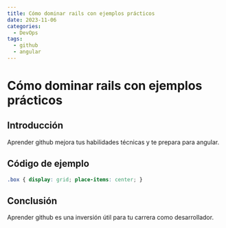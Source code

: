 ```yaml
---
title: Cómo dominar rails con ejemplos prácticos
date: 2023-11-06
categories:
  - DevOps
tags:
  - github
  - angular
---
```


# Cómo dominar rails con ejemplos prácticos

## Introducción

Aprender github mejora tus habilidades técnicas y te prepara para angular.

## Código de ejemplo

```css
.box { display: grid; place-items: center; }
```

## Conclusión

Aprender github es una inversión útil para tu carrera como desarrollador.